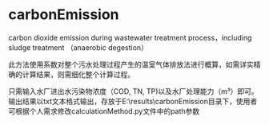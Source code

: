 # carbonEmission
carbon dioxide emission during wastewater treatment process，including sludge treatment （anaerobic degestion）

此方法使用系数对整个污水处理过程产生的温室气体排放法进行概算，如需详实精确的计算结果，则需细化整个计算过程。

只需输入水厂进出水污染物浓度（COD, TN, TP)以及水厂处理能力（m³）即可。
输出结果以txt文本格式输出，存放于E:\results\carbonEmission目录下，使用者可根据个人需求修改calculationMethod.py文件中的path参数
